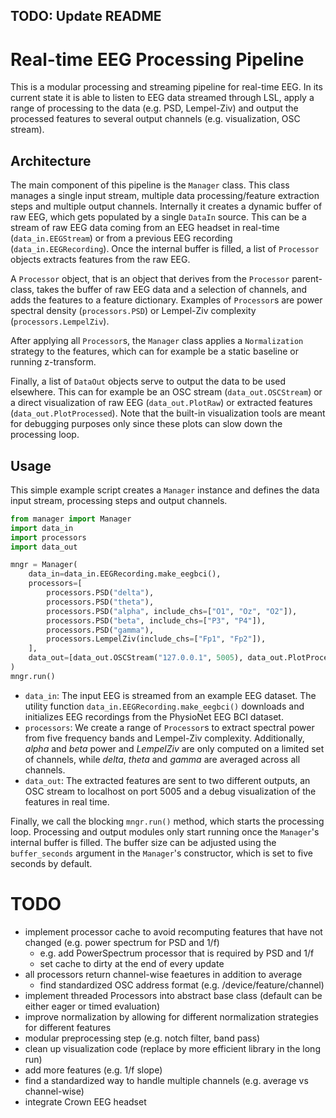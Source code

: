 TODO: Update README
---

# Real-time EEG Processing Pipeline

This is a modular processing and streaming pipeline for real-time EEG. In its current state it is able to listen to EEG data streamed through LSL, apply a range of processing to the data (e.g. PSD, Lempel-Ziv) and output the processed features to several output channels (e.g. visualization, OSC stream).

## Architecture
The main component of this pipeline is the `Manager` class. This class manages a single input stream, multiple data processing/feature extraction steps and multiple output channels. Internally it creates a dynamic buffer of raw EEG, which gets populated by a single `DataIn` source. This can be a stream of raw EEG data coming from an EEG headset in real-time (`data_in.EEGStream`) or from a previous EEG recording (`data_in.EEGRecording`). Once the internal buffer is filled, a list of `Processor` objects extracts features from the raw EEG.

A `Processor` object, that is an object that derives from the `Processor` parent-class, takes the buffer of raw EEG data and a selection of channels, and adds the features to a feature dictionary. Examples of `Processor`s are power spectral density (`processors.PSD`) or Lempel-Ziv complexity (`processors.LempelZiv`).

After applying all `Processor`s, the `Manager` class applies a `Normalization` strategy to the features, which can for example be a static baseline or running z-transform.

Finally, a list of `DataOut` objects serve to output the data to be used elsewhere. This can for example be an OSC stream (`data_out.OSCStream`) or a direct visualization of raw EEG (`data_out.PlotRaw`) or extracted features (`data_out.PlotProcessed`). Note that the built-in visualization tools are meant for debugging purposes only since these plots can slow down the processing loop.

## Usage
This simple example script creates a `Manager` instance and defines the data input stream, processing steps and output channels.

```python
from manager import Manager
import data_in
import processors
import data_out

mngr = Manager(
    data_in=data_in.EEGRecording.make_eegbci(),
    processors=[
        processors.PSD("delta"),
        processors.PSD("theta"),
        processors.PSD("alpha", include_chs=["O1", "Oz", "O2"]),
        processors.PSD("beta", include_chs=["P3", "P4"]),
        processors.PSD("gamma"),
        processors.LempelZiv(include_chs=["Fp1", "Fp2"]),
    ],
    data_out=[data_out.OSCStream("127.0.0.1", 5005), data_out.PlotProcessed()],
)
mngr.run()
```

- `data_in`: The input EEG is streamed from an example EEG dataset. The utility function `data_in.EEGRecording.make_eegbci()` downloads and initializes EEG recordings from the PhysioNet EEG BCI dataset.
- `processors`: We create a range of `Processor`s to extract spectral power from five frequency bands and Lempel-Ziv complexity. Additionally, _alpha_ and _beta_ power and _LempelZiv_ are only computed on a limited set of channels, while _delta_, _theta_ and _gamma_ are averaged across all channels.
- `data_out`: The extracted features are sent to two different outputs, an OSC stream to localhost on port 5005 and a debug visualization of the features in real time.

Finally, we call the blocking `mngr.run()` method, which starts the processing loop. Processing and output modules only start running once the `Manager`'s internal buffer is filled. The buffer size can be adjusted using the `buffer_seconds` argument in the `Manager`'s constructor, which is set to five seconds by default.

# TODO
- implement processor cache to avoid recomputing features that have not changed (e.g. power spectrum for PSD and 1/f)
    - e.g. add PowerSpectrum processor that is required by PSD and 1/f
    - set cache to dirty at the end of every update
- all processors return channel-wise feaetures in addition to average
    - find standardized OSC address format (e.g. /device/feature/channel)
- implement threaded Processors into abstract base class (default can be either eager or timed evaluation)
- improve normalization by allowing for different normalization strategies for different features
- modular preprocessing step (e.g. notch filter, band pass)
- clean up visualization code (replace by more efficient library in the long run)
- add more features (e.g. 1/f slope)
- find a standardized way to handle multiple channels (e.g. average vs channel-wise)
- integrate Crown EEG headset
